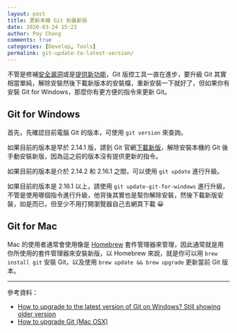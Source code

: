 ```yaml
---
layout: post
title: 更新本機 Git 到最新版
date: 2020-03-24 15:23
author: Poy Chang
comments: true
categories: [Develop, Tools]
permalink: git-update-to-latest-version/
---
```


不管是修補[安全漏洞](https://www.ithome.com.tw/news/123526)或是[提供新功能](https://www.ithome.com.tw/news/128961)，Git 版控工具一直在進步，要升級 Git 其實相當單純，解除安裝然後下載新版本的安裝檔，重新安裝一下就好了，但如果你有安裝 Git for Windows，那麼你有更方便的指令來更新 Git。

## Git for Windows

首先，先確認目前電腦 Git 的版本，可使用 `git version` 來查詢。

如果目前的版本是早於 2.14.1 版，請到 Git 官網[下載新版](https://git-scm.com/)，解除安裝本機的 Git 後手動安裝新版，因為這之前的版本沒有提供更新的指令。

如果目前的版本是介於 2.14.2 和 2.16.1 之間，可以使用 `git update` 進行升級。

如果目前的版本是 2.16.1 以上，請使用 `git update-git-for-windows` 進行升級，不管是使用哪個指令進行升級，他背後其實也是幫你解除安裝，然後下載新版安裝，如是而已，但至少不用打開瀏覽器自己去網頁下載 😀

## Git for Mac

Mac 的使用者通常會使用像是 [Homebrew](https://brew.sh/) 套件管理器來管理，因此通常就是用你所使用的套件管理器來安裝新版，以 Homebrew 來說，就是你可以用 `brew install git` 安裝 Git，以及使用 `brew update && brew upgrade` 更新當前 Git 版本。

----------

參考資料：

* [How to upgrade to the latest version of Git on Windows? Still showing older version](https://stackoverflow.com/questions/13790592/how-to-upgrade-to-the-latest-version-of-git-on-windows-still-showing-older-vers)
* [How to upgrade Git (Mac OSX)](https://medium.com/@katopz/how-to-upgrade-git-ff00ea12be18)

